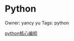 # Python

Owner: yancy yu
Tags: python

[python核心编程](python%E6%A0%B8%E5%BF%83%E7%BC%96%E7%A8%8B%20b525663ba5dd4a31b2a5faa2b18bf718.md)